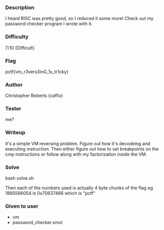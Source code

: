### Description
I heard RISC was pretty good, so I reduced it some more! Check out my password checker program I wrote with it.

### Difficulty
7/10 (Difficult)

### Flag
pctf{vm_r3vers3inG_1s_tr1cky}

### Author
Christopher Roberts (caffix)

### Tester
me?

### Writeup
It's a simple VM reversing problem.
Figure out how it's decodeing and executing instruction.
Then either figure out how to set breakpoints on the cmp instructions
or follow along with my factorization inside the VM.

### Solve
bash solve.sh

Then each of the numbers used is actually 4 byte chunks of the flag eg
1885566054 is 0x70637466 which is "pctf"

### Given to user
- vm
- password_checker.smol
